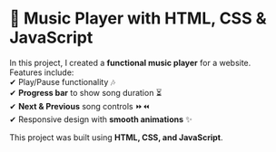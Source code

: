 # 🎵 Music Player with HTML, CSS & JavaScript  

In this project, I created a **functional music player** for a website.  
Features include:  
✔ Play/Pause functionality 🎶  
✔ **Progress bar** to show song duration ⏳  
✔ **Next & Previous** song controls ⏩⏪  
✔ Responsive design with **smooth animations** ✨  

This project was built using **HTML, CSS, and JavaScript**.  
